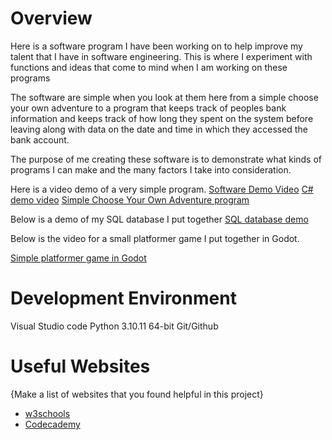 # Overview

Here is a software program I have been working on to help improve my talent that I have in software engineering. This is where I experiment with functions and ideas that come to mind when I am working on these programs

The software are simple when you look at them here from a simple choose your own adventure to a program that keeps track of peoples bank information and keeps track of how long  they spent on the system before leaving along with data on the date and time in which they accessed the bank account.

The purpose of me creating these software is to demonstrate what kinds of programs I can make and the many factors I take into consideration.

Here is a video demo of a very simple program.
[Software Demo Video](https://youtu.be/tdK2gV1ISSM)
[C# demo video](https://youtu.be/NFh6EmAa9Wo)
[Simple Choose Your Own Adventure program](https://youtu.be/z2iA7mZKqtk)

Below is a demo of my SQL database I put together
[SQL database demo](https://youtu.be/F06K_2CcHAA)

Below is the video for a small platformer game I put together in Godot.

[Simple platformer game in Godot](https://youtu.be/E42MDy1wUPU)

# Development Environment

Visual Studio code
Python 3.10.11 64-bit
Git/Github

# Useful Websites

{Make a list of websites that you found helpful in this project}
* [w3schools](https://www.w3schools.com/python/)
* [Codecademy](https://www.codecademy.com)
